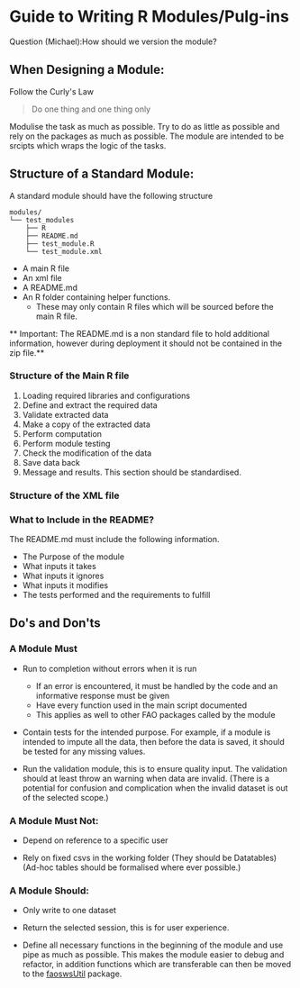 # Guide to Writing R Modules/Pulg-ins

Question (Michael):How should we version the module?

## When Designing a Module:

Follow the Curly's Law

>  Do one thing and one thing only

Modulise the task as much as possible.  Try to do as little as
possible and rely on the packages as much as possible. The module are
intended to be srcipts which wraps the logic of the tasks.


## Structure of a Standard Module:

A standard module should have the following structure
```
modules/
└── test_modules
    ├── R
    ├── README.md
    ├── test_module.R
    └── test_module.xml
```

* A main R file
* An xml file
* A README.md
* An R folder containing helper functions.
  * These may only contain R files which will be sourced before the main R file.

** Important: The README.md is a non standard file to hold additional
   information, however during deployment it should not be contained
   in the zip file.**

### Structure of the Main R file

1. Loading required libraries and configurations
2. Define and extract the required data
3. Validate extracted data
4. Make a copy of the extracted data
5. Perform computation
6. Perform module testing
7. Check the modification of the data
8. Save data back
9. Message and results. This section should be standardised.

### Structure of the XML file


### What to Include in the README? 

The README.md must include the following information.

* The Purpose of the module
* What inputs it takes
* What inputs it ignores
* What inputs it modifies
* The tests performed and the requirements to fulfill



## Do's and Don'ts

### A Module Must

* Run to completion without errors when it is run
  * If an error is encountered, it must be handled by the code and an informative response must be given
  * Have every function used in the main script documented
  * This applies as well to other FAO packages called by the module

* Contain tests for the intended purpose. For example, if a module is
  intended to impute all the data, then before the data is saved, it
  should be tested for any missing values.

* Run the validation module, this is to ensure quality input. The
  validation should at least throw an warning when data are
  invalid. (There is a potential for confusion and complication when
  the invalid dataset is out of the selected scope.)
 

### A Module Must Not:

* Depend on reference to a specific user

* Rely on fixed csvs in the working folder (They should be Datatables)
  (Ad-hoc tables should be formalised where ever possible.)
 

### A Module Should:


* Only write to one dataset
* Return the selected session, this is for user experience.

* Define all necessary functions in the beginning of the module and
  use pipe as much as possible. This makes the module easier to debug
  and refactor, in addition functions which are transferable can then
  be moved to the
  [faoswsUtil](https://github.com/SWS-Methodology/faoswsUtil) package.
 

